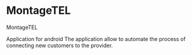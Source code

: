 # MontageTEL
MontageTEL


Application for android 
The application allow to automate the process of connecting new customers to the provider.
